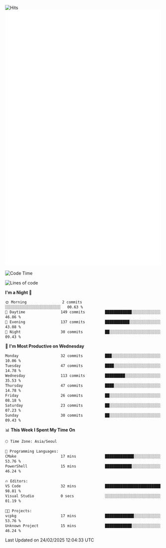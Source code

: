 ![Hits](https://hits.seeyoufarm.com/api/count/incr/badge.svg?url=https%3A%2F%2Fgithub.com%2Fbabaisnyan&count_bg=%2379C83D&title_bg=%23555555&icon=apple.svg&icon_color=%23E7E7E7&title=hits&edge_flat=false)
<br/>
![Metrics](https://github.com/babaisnyan/babaisnyan/blob/main/github-metrics.svg)

<!--START_SECTION:waka-->
![Code Time](http://img.shields.io/badge/Code%20Time-1%2C557%20hrs%2043%20mins-blue)

![Lines of code](https://img.shields.io/badge/From%20Hello%20World%20I%27ve%20Written-932.8%20thousand%20lines%20of%20code-blue)

**I'm a Night 🦉** 

```text
🌞 Morning                2 commits           ░░░░░░░░░░░░░░░░░░░░░░░░░   00.63 % 
🌆 Daytime                149 commits         ████████████░░░░░░░░░░░░░   46.86 % 
🌃 Evening                137 commits         ███████████░░░░░░░░░░░░░░   43.08 % 
🌙 Night                  30 commits          ██░░░░░░░░░░░░░░░░░░░░░░░   09.43 % 
```
📅 **I'm Most Productive on Wednesday** 

```text
Monday                   32 commits          ███░░░░░░░░░░░░░░░░░░░░░░   10.06 % 
Tuesday                  47 commits          ████░░░░░░░░░░░░░░░░░░░░░   14.78 % 
Wednesday                113 commits         █████████░░░░░░░░░░░░░░░░   35.53 % 
Thursday                 47 commits          ████░░░░░░░░░░░░░░░░░░░░░   14.78 % 
Friday                   26 commits          ██░░░░░░░░░░░░░░░░░░░░░░░   08.18 % 
Saturday                 23 commits          ██░░░░░░░░░░░░░░░░░░░░░░░   07.23 % 
Sunday                   30 commits          ██░░░░░░░░░░░░░░░░░░░░░░░   09.43 % 
```


📊 **This Week I Spent My Time On** 

```text
🕑︎ Time Zone: Asia/Seoul

💬 Programming Languages: 
CMake                    17 mins             █████████████░░░░░░░░░░░░   53.76 % 
PowerShell               15 mins             ████████████░░░░░░░░░░░░░   46.24 % 

🔥 Editors: 
VS Code                  32 mins             █████████████████████████   98.81 % 
Visual Studio            0 secs              ░░░░░░░░░░░░░░░░░░░░░░░░░   01.19 % 

🐱‍💻 Projects: 
vcpkg                    17 mins             █████████████░░░░░░░░░░░░   53.76 % 
Unknown Project          15 mins             ████████████░░░░░░░░░░░░░   46.24 % 
```


 Last Updated on 24/02/2025 12:04:33 UTC
<!--END_SECTION:waka-->
